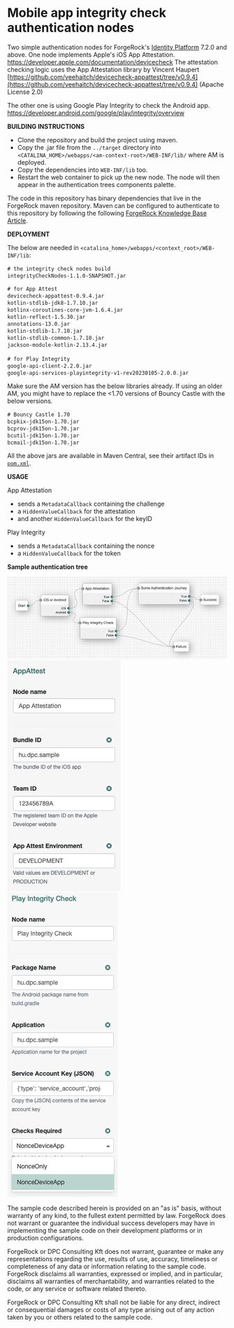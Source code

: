 <!--
 * The contents of this file are subject to the terms of the Common Development and
 * Distribution License (the License). You may not use this file except in compliance with the
 * License.
 *
 * You can obtain a copy of the License at legal/CDDLv1.0.txt. See the License for the
 * specific language governing permission and limitations under the License.
 *
 * When distributing Covered Software, include this CDDL Header Notice in each file and include
 * the License file at legal/CDDLv1.0.txt. If applicable, add the following below the CDDL
 * Header, with the fields enclosed by brackets [] replaced by your own identifying
 * information: "Portions copyright [year] [name of copyright owner]".
 *
 * Copyright 2022 ForgeRock AS.
 *
 * Portions Copyright 2023 DPC Consulting Kft
 *
 * Includes App Attestation library by Vincent Haupert
 * from https://github.com/veehaitch/devicecheck-appattest/tree/v0.9.4 (Apache License 2.0)
 *
-->
# Mobile app integrity check authentication nodes

Two simple authentication nodes for ForgeRock's [Identity Platform][forgerock_platform] 7.2.0 and above. 
One node implements Apple's iOS App Attestation. https://developer.apple.com/documentation/devicecheck
The attestation checking logic uses the App Attestation library by Vincent Haupert [https://github.com/veehaitch/devicecheck-appattest/tree/v0.9.4](https://github.com/veehaitch/devicecheck-appattest/tree/v0.9.4) (Apache License 2.0)

The other one is using Google Play Integrity to check the Android app. https://developer.android.com/google/play/integrity/overview


**BUILDING INSTRUCTIONS**


- Clone the repository and build the project using maven.
- Copy the .jar file from the `../target` directory into `<CATALINA_HOME>/webapps/<am-context-root>/WEB-INF/lib/` where AM is deployed.
- Copy the dependencies into `WEB-INF/lib` too.
- Restart the web container to pick up the new node.  The node will then appear in the authentication trees components palette.


The code in this repository has binary dependencies that live in the ForgeRock maven repository. Maven can be configured to authenticate to this repository by following the following [ForgeRock Knowledge Base Article](https://backstage.forgerock.com/knowledge/kb/article/a74096897).

**DEPLOYMENT**

The below are needed in `<catalina_home>/webapps/<context_root>/WEB-INF/lib`:

```shell
# the integrity check nodes build
integrityCheckNodes-1.1.0-SNAPSHOT.jar
```

```shell
# for App Attest
devicecheck-appattest-0.9.4.jar
kotlin-stdlib-jdk8-1.7.10.jar
kotlinx-coroutines-core-jvm-1.6.4.jar
kotlin-reflect-1.5.30.jar
annotations-13.0.jar
kotlin-stdlib-1.7.10.jar
kotlin-stdlib-common-1.7.10.jar
jackson-module-kotlin-2.13.4.jar

# for Play Integrity
google-api-client-2.2.0.jar
google-api-services-playintegrity-v1-rev20230105-2.0.0.jar
```

Make sure the AM version has the below libraries already. If using an older AM, you might have to replace the <1.70 versions of Bouncy Castle with the below versions.
```shell
# Bouncy Castle 1.70
bcpkix-jdk15on-1.70.jar
bcprov-jdk15on-1.70.jar
bcutil-jdk15on-1.70.jar
bcmail-jdk15on-1.70.jar
```

All the above jars are available in Maven Central, see their artifact IDs in [`pom.xml`](pom.xml).

**USAGE**

App Attestation

- sends a `MetadataCallback` containing the challenge
- a `HiddenValueCallback` for the attestation
- and another `HiddenValueCallback` for the keyID

Play Integrity

- sends a `MetadataCallback` containing the nonce
- a `HiddenValueCallback` for the token

**Sample authentication tree**

![ScreenShot](./example.png)
![AppAttestSettings](./appattestsettings.png)
![PlayIntegritySettings](./playintegritysettings.png)
        
The sample code described herein is provided on an "as is" basis, without warranty of any kind, to the fullest extent permitted by law. ForgeRock does not warrant or guarantee the individual success developers may have in implementing the sample code on their development platforms or in production configurations.

ForgeRock or DPC Consulting Kft does not warrant, guarantee or make any representations regarding the use, results of use, accuracy, timeliness or completeness of any data or information relating to the sample code. ForgeRock disclaims all warranties, expressed or implied, and in particular, disclaims all warranties of merchantability, and warranties related to the code, or any service or software related thereto.

ForgeRock or DPC Consulting Kft shall not be liable for any direct, indirect or consequential damages or costs of any type arising out of any action taken by you or others related to the sample code.

[forgerock_platform]: https://www.forgerock.com/platform/  
